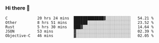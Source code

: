 ### Hi there 👋

<!--
**WShiBin/WShiBin** is a ✨ _special_ ✨ repository because its `README.md` (this file) appears on your GitHub profile.

Here are some ideas to get you started:

- 🔭 I’m currently working on ...
- 🌱 I’m currently learning ...
- 👯 I’m looking to collaborate on ...
- 🤔 I’m looking for help with ...
- 💬 Ask me about ...
- 📫 How to reach me: ...
- 😄 Pronouns: ...
- ⚡ Fun fact: ...
-->

<!--START_SECTION:waka-->
```text
C             20 hrs 24 mins  █████████████▓░░░░░░░░░░░   54.21 % 
Other         8 hrs 51 mins   ██████░░░░░░░░░░░░░░░░░░░   23.52 % 
Rust          5 hrs 30 mins   ███▓░░░░░░░░░░░░░░░░░░░░░   14.64 % 
JSON          53 mins         ▓░░░░░░░░░░░░░░░░░░░░░░░░   02.39 % 
Objective-C   46 mins         ▓░░░░░░░░░░░░░░░░░░░░░░░░   02.05 % 
```
<!--END_SECTION:waka-->
